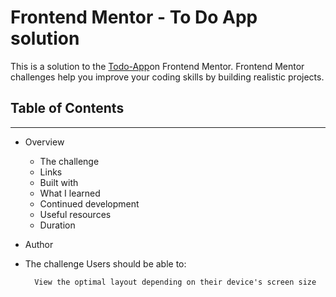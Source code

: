 # Frontend Mentor - To Do App solution

This is a solution to the [Todo-App](https://www.frontendmentor.io/challenges/todo-app-Su1_KokOW)on Frontend Mentor. Frontend Mentor challenges help you improve your coding skills by building realistic projects.


## Table of Contents
<hr>

* Overview
    * The challenge
    * Links
    * Built with
    * What I learned
    * Continued development
    * Useful resources
    * Duration
* Author
 
* The challenge
    Users should be able to:

        View the optimal layout depending on their device's screen size


